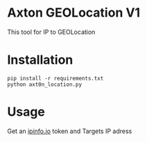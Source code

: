 # Axton GEOLocation V1
This tool for IP to GEOLocation

# Installation
    pip install -r requirements.txt
    python axt0n_location.py

# Usage
Get an [ipinfo.io](https://ipinfo.io) token and Targets IP adress
